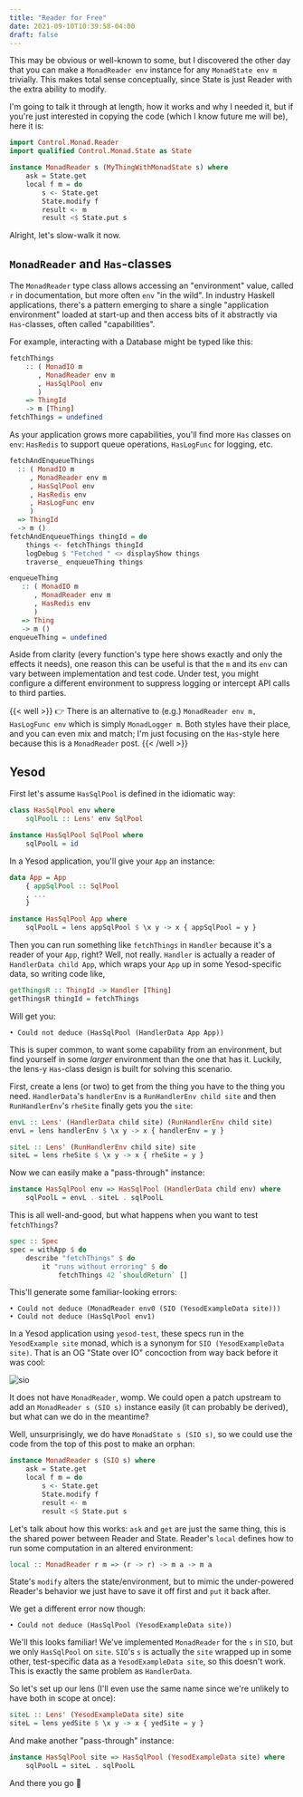 ```yaml
---
title: "Reader for Free"
date: 2021-09-10T10:39:58-04:00
draft: false
---
```


This may be obvious or well-known to some, but I discovered the other day that
you can make a `MonadReader env` instance for any `MonadState env m` trivially.
This makes total sense conceptually, since State is just Reader with the extra
ability to modify.

I'm going to talk it through at length, how it works and why I needed it, but if
you're just interested in copying the code (which I know future me will be),
here it is:

```hs
import Control.Monad.Reader
import qualified Control.Monad.State as State

instance MonadReader s (MyThingWithMonadState s) where
    ask = State.get
    local f m = do
        s <- State.get
        State.modify f
        result <- m
        result <$ State.put s
```

Alright, let's slow-walk it now.

## `MonadReader` and `Has`-classes

The `MonadReader` type class allows accessing an "environment" value, called `r`
in documentation, but more often `env` "in the wild". In industry Haskell
applications, there's a pattern emerging to share a single "application
environment" loaded at start-up and then access bits of it abstractly via
`Has`-classes, often called "capabilities".

For example, interacting with a Database might be typed like this:

```hs
fetchThings
    :: ( MonadIO m
       , MonadReader env m
       , HasSqlPool env
       )
    => ThingId
    -> m [Thing]
fetchThings = undefined
```

As your application grows more capabilities, you'll find more `Has` classes on
`env`: `HasRedis` to support queue operations, `HasLogFunc` for logging, etc.

```hs
fetchAndEnqueueThings
  :: ( MonadIO m
     , MonadReader env m
     , HasSqlPool env
     , HasRedis env
     , HasLogFunc env
     )
  => ThingId
  -> m ()
fetchAndEnqueueThings thingId = do
    things <- fetchThings thingId
    logDebug $ "Fetched " <> displayShow things
    traverse_ enqueueThing things

enqueueThing
   :: ( MonadIO m
      , MonadReader env m
      , HasRedis env
      )
   => Thing
   -> m ()
enqueueThing = undefined
```

Aside from clarity (every function's type here shows exactly and only the
effects it needs), one reason this can be useful is that the `m` and its `env`
can vary between implementation and test code. Under test, you might configure a
different environment to suppress logging or intercept API calls to third
parties.

{{< well >}}
👉 There is an alternative to (e.g.) `MonadReader env m, HasLogFunc env` which
is simply `MonadLogger m`. Both styles have their place, and you can even mix
and match; I'm just focusing on the `Has`-style here because this is a
`MonadReader` post.
{{< /well >}}

## Yesod

First let's assume `HasSqlPool` is defined in the idiomatic way:

```hs
class HasSqlPool env where
    sqlPoolL :: Lens' env SqlPool

instance HasSqlPool SqlPool where
    sqlPoolL = id
```

In a Yesod application, you'll give your `App` an instance:

```hs
data App = App
    { appSqlPool :: SqlPool
    , ...
    }

instance HasSqlPool App where
    sqlPoolL = lens appSqlPool $ \x y -> x { appSqlPool = y }
```

Then you can run something like `fetchThings` in `Handler` because it's a reader
of your `App`, right? Well, not really. `Handler` is actually a reader of
`HandlerData child App`, which wraps your `App` up in some Yesod-specific data,
so writing code like,

```hs
getThingsR :: ThingId -> Handler [Thing]
getThingsR thingId = fetchThings
```

Will get you:

```
• Could not deduce (HasSqlPool (HandlerData App App))
```

This is super common, to want some capability from an environment, but find
yourself in some _larger_ environment than the one that has it. Luckily, the
lens-y `Has`-class design is built for solving this scenario.

First, create a lens (or two) to get from the thing you have to the thing you
need. `HandlerData`'s `handlerEnv` is a `RunHandlerEnv child site` and then
`RunHandlerEnv`'s `rheSite` finally gets you the `site`:

```hs
envL :: Lens' (HandlerData child site) (RunHandlerEnv child site)
envL = lens handlerEnv $ \x y -> x { handlerEnv = y }

siteL :: Lens' (RunHandlerEnv child site) site
siteL = lens rheSite $ \x y -> x { rheSite = y }
```

Now we can easily make a "pass-through" instance:

```hs
instance HasSqlPool env => HasSqlPool (HandlerData child env) where
    sqlPoolL = envL . siteL . sqlPoolL
```

This is all well-and-good, but what happens when you want to test `fetchThings`?

```hs
spec :: Spec
spec = withApp $ do
    describe "fetchThings" $ do
        it "runs without erroring" $ do
            fetchThings 42 `shouldReturn` []
```

This'll generate some familiar-looking errors:

```
• Could not deduce (MonadReader env0 (SIO (YesodExampleData site)))
• Could not deduce (HasSqlPool env1)
```

In a Yesod application using `yesod-test`, these specs run in the `YesodExample
site` monad, which is a synonym for `SIO (YesodExampleData site)`. That is an OG
"State over IO" concoction from way back before it was cool:

![sio](/images/reader-for-free/sio.png)

It does not have `MonadReader`, womp. We could open a patch upstream to add an
`MonadReader s (SIO s)` instance easily (it can probably be derived), but what
can we do in the meantime?

Well, unsurprisingly, we do have `MonadState s (SIO s)`, so we could use the
code from the top of this post to make an orphan:

```hs
instance MonadReader s (SIO s) where
    ask = State.get
    local f m = do
        s <- State.get
        State.modify f
        result <- m
        result <$ State.put s
```

Let's talk about how this works: `ask` and `get` are just the same thing, this
is the shared power between Reader and State. Reader's `local` defines how to
run some computation in an altered environment:

```hs
local :: MonadReader r m => (r -> r) -> m a -> m a
```

State's `modify` alters the state/environment, but to mimic the under-powered
Reader's behavior we just have to save it off first and `put` it back after.

We get a different error now though:

```
• Could not deduce (HasSqlPool (YesodExampleData site))
```

We'll this looks familiar! We've implemented `MonadReader` for the `s` in `SIO`,
but we only `HasSqlPool` on `site`. `SIO`'s `s` is actually the `site` wrapped
up in some other, test-specific data as a `YesodExampleData site`, so this
doesn't work. This is exactly the same problem as `HandlerData`.

So let's set up our lens (I'll even use the same name since we're unlikely to
have both in scope at once):


```hs
siteL :: Lens' (YesodExampleData site) site
siteL = lens yedSite $ \x y -> x { yedSite = y }
```

And make another "pass-through" instance:

```hs
instance HasSqlPool site => HasSqlPool (YesodExampleData site) where
    sqlPoolL = siteL . sqlPoolL
```

And there you go 🎉
